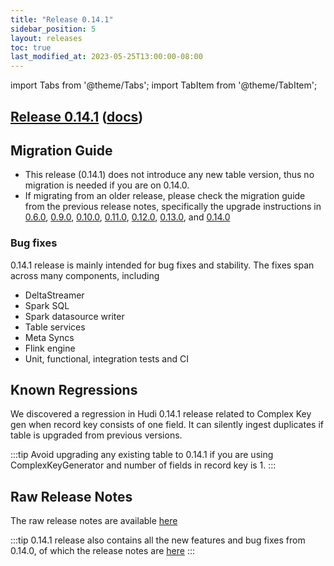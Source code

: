 ```yaml
---
title: "Release 0.14.1"
sidebar_position: 5
layout: releases
toc: true
last_modified_at: 2023-05-25T13:00:00-08:00
---
```

import Tabs from '@theme/Tabs';
import TabItem from '@theme/TabItem';

## [Release 0.14.1](https://github.com/apache/hudi/releases/tag/release-0.14.1) ([docs](/docs/quick-start-guide))

## Migration Guide

* This release (0.14.1) does not introduce any new table version, thus no migration is needed if you are on 0.14.0.
* If migrating from an older release, please check the migration guide from the previous release notes, specifically
  the upgrade instructions in [0.6.0](/releases/release-0.6.0),
  [0.9.0](/releases/release-0.9.0), [0.10.0](/releases/release-0.10.0),
  [0.11.0](/releases/release-0.11.0), [0.12.0](/releases/release-0.12.0), [0.13.0](/releases/release-0.13.0), and
  [0.14.0](/releases/release-0.14.0)

### Bug fixes

0.14.1 release is mainly intended for bug fixes and stability. The fixes span across many components, including

* DeltaStreamer
* Spark SQL
* Spark datasource writer
* Table services
* Meta Syncs
* Flink engine
* Unit, functional, integration tests and CI

## Known Regressions
We discovered a regression in Hudi 0.14.1 release related to Complex Key gen when record key consists of one field. 
It can silently ingest duplicates if table is upgraded from previous versions.

:::tip
Avoid upgrading any existing table to 0.14.1 if you are using ComplexKeyGenerator and number of fields in record key is 1.
:::

## Raw Release Notes

The raw release notes are available [here](https://issues.apache.org/jira/secure/ReleaseNote.jspa?projectId=12322822&version=12353493)

:::tip
0.14.1 release also contains all the new features and bug fixes from 0.14.0, of which the release notes are [here](/releases/release-0.14.0)
:::